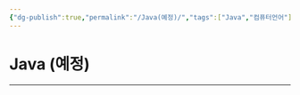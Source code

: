 ```yaml
---
{"dg-publish":true,"permalink":"/Java(예정)/","tags":["Java","컴퓨터언어"],"created":"2024-02-06T20:34:26.244+09:00","updated":"2024-02-16T16:09:14.870+09:00"}
---
```



# Java (예정)

---